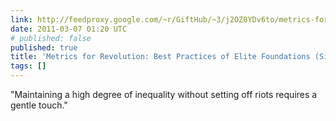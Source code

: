 ```yaml
---
link: http://feedproxy.google.com/~r/GiftHub/~3/j2OZ8YDv6to/metrics-for-revolution-best-practices-of-elite-foundations-silence.html
date: 2011-03-07 01:20 UTC
# published: false
published: true
title: 'Metrics for Revolution: Best Practices of Elite Foundations (Silence)'
tags: []
---
```


"Maintaining a high degree of inequality without setting off riots requires a gentle touch."
